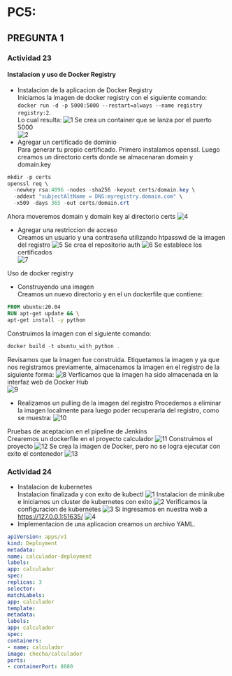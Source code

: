 # PC5:
## PREGUNTA 1
### Actividad 23
#### Instalacion y uso de Docker Registry
* Instalacion de la aplicacion de Docker Registry  
Iniciamos la imagen de docker registry con el siguiente comando:  
 `docker run -d -p 5000:5000 --restart=always --name registry registry:2`.  
 Lo cual resulta:
![1](images_23/1.jpg)
Se crea un container que se lanza por el puerto 5000  
![2](images_23/2.jpg)
* Agregar un certificado de dominio  
Para generar tu propio certificado. Primero instalamos openssl. Luego creamos un directorio certs donde se almacenaran domain y domain.key  
```powershell
mkdir -p certs
openssl req \
  -newkey rsa:4096 -nodes -sha256 -keyout certs/domain.key \  
  -addext "subjectAltName = DNS:myregistry.domain.com" \
  -x509 -days 365 -out certs/domain.crt
```  
Ahora moveremos domain y domain key al directorio certs
![4](images_23/4.jpg)
* Agregar una restriccion de acceso  
Creamos un usuario y una contraseña utilizando htpasswd de la imagen del registro
![5](images_23/5.jpg)
Se crea el repositorio auth
![6](images_23/6.jpg)
Se establece los certificados  
![7](images_23/7.jpg)

Uso de docker registry
* Construyendo una imagen  
Creamos un nuevo directorio y en el un dockerfile que contiene:
 ```dockerfile
 FROM ubuntu:20.04
RUN apt-get update && \
apt-get install -y python 
 ```
 Construimos la imagen con el siguiente comando:
 ```powershell
 docker build -t ubuntu_with_python . 
 ```
 Revisamos que la imagen fue construida. Etiquetamos la imagen y ya que nos registramos previamente, almacenamos la imagen en el registro de la siguiente forma:
![8](images_23/8.jpg)
Verficamos que la imagen ha sido almacenada en la interfaz web de Docker Hub  
![9](images_23/9.jpg)
* Realizamos un pulling de la imagen del registro
Procedemos a eliminar la imagen localmente para luego poder recuperarla del registro, como se muestra:
![10](images_23/10.jpg)

Pruebas de aceptacion en el pipeline de Jenkins   
Crearemos un dockerfile en el proyecto calculador
![11](images_23/11.jpg)
Construimos el proyecto
![12](images_23/12.jpg)
Se crea la imagen de Docker, pero no se logra ejecutar con exito el contenedor
![13](images_23/13.jpg)


### Actividad 24
* Instalacion de kubernetes  
Instalacion finalizada y con exito de kubectl
![1](images_24/1.jpg)
Instalacion de minikube e iniciamos un cluster de kubernetes con exito
![2](images_24/2.jpg)
Verificamos la configuracion de kubernetes
![3](images_24/3.jpg)
Si ingresamos en nuestra web a https://127.0.0.1:51635/
![4](images_24/4.jpg)
* Implementacion de una aplicacion
creamos un archivo YAML.
```yaml
apiVersion: apps/v1
kind: Deployment
metadata:
name: calculador-deployment
labels:
app: calculador
spec:
replicas: 3
selector:
matchLabels:
app: calculador
template:
metadata:
labels:
app: calculador
spec:
containers:
- name: calculador
image: checha/calculador
ports:
- containerPort: 8080
```
